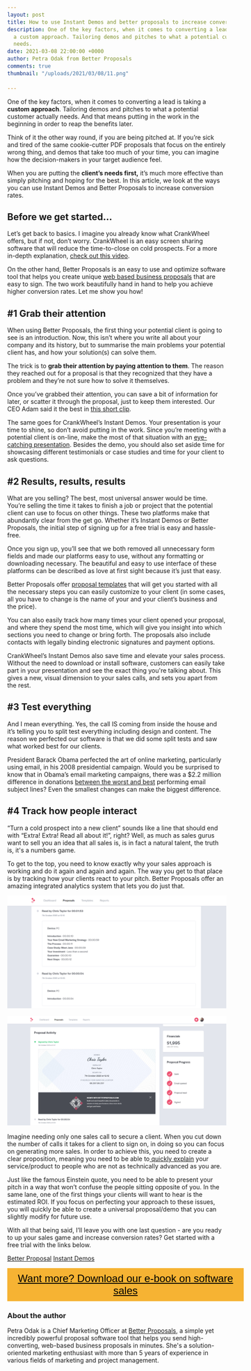 ```yaml
---
layout: post
title: How to use Instant Demos and better proposals to increase conversion rates
description: One of the key factors, when it comes to converting a lead is taking
  a custom approach. Tailoring demos and pitches to what a potential customer actually
  needs.
date: 2021-03-08 22:00:00 +0000
author: Petra Odak from Better Proposals
comments: true
thumbnail: "/uploads/2021/03/08/11.png"

---
```

One of the key factors, when it comes to converting a lead is taking a **custom approach**. Tailoring demos and pitches to what a potential customer actually needs. And that means putting in the work in the beginning in order to reap the benefits later.

Think of it the other way round, if you are being pitched at. If you’re sick and tired of the same cookie-cutter PDF proposals that focus on the entirely wrong thing, and demos that take too much of your time, you can imagine how the decision-makers in your target audience feel.

When you are putting the **client’s needs first,** it’s much more effective than simply pitching and hoping for the best. In this article, we look at the ways you can use Instant Demos and Better Proposals to increase conversion rates.

## Before we get started…

Let’s get back to basics. I imagine you already know what CrankWheel offers, but if not, don’t worry. CrankWheel is an easy screen sharing software that will reduce the time-to-close on cold prospects. For a more in-depth explanation, [check out this video](https://crankwheel.com/instant-demos/).

On the other hand, Better Proposals is an easy to use and optimize software tool that helps you create unique [web based business proposals](https://betterproposals.io/blog/proposal-management-software/) that are easy to sign. The two work beautifully hand in hand to help you achieve higher conversion rates. Let me show you how!

## #1 Grab their attention

When using Better Proposals, the first thing your potential client is going to see is an introduction. Now, this isn’t where you write all about your company and its history, but to summarise the main problems your potential client has, and how your solution(s) can solve them.

The trick is to **grab their attention by paying attention to them**. The reason they reached out for a proposal is that they recognized that they have a problem and they’re not sure how to solve it themselves.

Once you’ve grabbed their attention, you can save a bit of information for later, or scatter it through the proposal, just to keep them interested. Our CEO Adam said it the best in [this short clip](https://youtu.be/0hGTd-d-Hho).

The same goes for CrankWheel’s Instant Demos. Your presentation is your time to shine, so don’t avoid putting in the work. Since you’re meeting with a potential client is on-line, make the most of that situation with an [eye-catching presentation](https://crankwheel.com/creative-use-of-remote-screen-shares-to-improve-sales-conversion-rates/). Besides the demo, you should also set aside time for showcasing different testimonials or case studies and time for your client to ask questions.

## #2 Results, results, results

What are you selling? The best, most universal answer would be time. You’re selling the time it takes to finish a job or project that the potential client can use to focus on other things. These two platforms make that abundantly clear from the get go. Whether it’s Instant Demos or Better Proposals, the initial step of signing up for a free trial is easy and hassle-free.

Once you sign up, you’ll see that we both removed all unnecessary form fields and made our platforms easy to use, without any formatting or downloading necessary. The beautiful and easy to use interface of these platforms can be described as love at first sight because it’s just that easy.   
  
Better Proposals offer [proposal templates](https://betterproposals.io/free-proposal-templates) that will get you started with all the necessary steps you can easily customize to your client (in some cases, all you have to change is the name of your and your client’s business and the price).

You can also easily track how many times your client opened your proposal, and where they spend the most time, which will give you insight into which sections you need to change or bring forth. The proposals also include contacts with legally binding electronic signatures and payment options.

CrankWheel’s Instant Demos also save time and elevate your sales process. Without the need to download or install software, customers can easily take part in your presentation and see the exact thing you're talking about. This gives a new, visual dimension to your sales calls, and sets you apart from the rest.

## #3 Test everything

And I mean everything. Yes, the call IS coming from inside the house and it’s telling you to split test everything including design and content. The reason we perfected our software is that we did some split tests and saw what worked best for our clients.

President Barack Obama perfected the art of online marketing, particularly using email, in his 2008 presidential campaign. Would you be surprised to know that in Obama’s email marketing campaigns, there was a $2.2 million difference in donations [between the worst and best](https://optinmonster.com/the-ultimate-guide-to-split-testing-your-email-newsletters/) performing email subject lines? Even the smallest changes can make the biggest difference.

## #4 Track how people interact

“Turn a cold prospect into a new client” sounds like a line that should end with “Extra! Extra! Read all about it!”, right? Well, as much as sales gurus want to sell you an idea that all sales is, is in fact a natural talent, the truth is, it's a numbers game.

To get to the top, you need to know exactly why your sales approach is working and do it again and again and again. The way you get to that place is by tracking how your clients react to your pitch. Better Proposals offer an amazing integrated analytics system that lets you do just that.

![](/uploads/2021/03/08/11.png)

![](/uploads/2021/03/08/22.png)

Imagine needing only one sales call to secure a client. When you cut down the number of calls it takes for a client to sign on, in doing so you can focus on generating more sales. In order to achieve this, you need to create a clear proposition, meaning you need to be able to[ quickly explain](https://crankwheel.com/how-to-increase-conversion-rates-with-a-culture-of-instant-online-demos/) your service/product to people who are not as technically advanced as you are.

Just like the famous Einstein quote, you need to be able to present your pitch in a way that won’t confuse the people sitting opposite of you. In the same lane, one of the first things your clients will want to hear is the estimated ROI. If you focus on perfecting your approach to these issues, you will quickly be able to create a universal proposal/demo that you can slightly modify for future use.

With all that being said, I’ll leave you with one last question - are you ready to up your sales game and increase conversion rates? Get started with a free trial with the links below.

[Better Proposal](https://betterproposals.io/signup) [Instant Demos](https://meeting.is/ss/signup?reff=%7C%7C%7C#email)

<style> .btn-signup { padding-top: 11px !important; border-radius: 0px !important; background-color: #f6b333; text-align: center; padding: 10px 20px !important; border: 0px !important; width: 100%; margin-bottom: 20px; } .btn-signup a { color: black !important; font-family: 'Titillium Web', sans-serif; font-size: 24px !important; font-weight: normal !important; } </style>

<div class="btn-signup"><a style="cursor: pointer;" href="/sign-up-to-download">Want more? Download our e-book on software sales</a></div>

### About the author

Petra Odak is a Chief Marketing Officer at [Better Proposals](https://betterproposals.io/), a simple yet incredibly powerful proposal software tool that helps you send high-converting, web-based business proposals in minutes. She's a solution-oriented marketing enthusiast with more than 5 years of experience in various fields of marketing and project management.